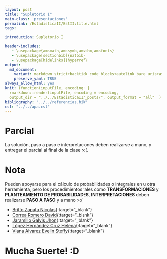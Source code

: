 ```yaml
---
layout: post
title: "Supletorio I"
main-class: 'presentaciones'
permalink: /EstadisticaII/EstII:title.html
tags:

introduction: Supletorio I

header-includes:
   - \usepackage{amsmath,amssymb,amsthm,amsfonts}
   - \usepackage[sectionbib]{natbib}
   - \usepackage[hidelinks]{hyperref}
output:
  md_document:
    variant: markdown_strict+backtick_code_blocks+autolink_bare_uris+ascii_identifiers+tex_math_single_backslash
    preserve_yaml: TRUE
always_allow_html: yes   
knit: (function(inputFile, encoding) {
  rmarkdown::render(inputFile, encoding = encoding,
  output_dir = "../../EstadisticaII/_posts/", output_format = "all"  ) })
bibliography: "../../referencias.bib"
csl: "../../apa.csl"
---
```


# Parcial

La solución, paso a paso e interpretaciones deben realizarse a mano, y
entregar el parcial al final de la clase &gt;:(.

# Nota

Pueden apoyarse para el cálculo de probabilidades o integrales en u otra
herramienta, pero los procedimientos tales como **TRANSFORMACIONES** y
**PLANTEAMIENTO DE PROBABILIDADES**, **INTERPRETACIONES** deben
realizarse **PASO A PASO** y a mano &gt;:(

-   [Britto Zapata
    Nicolas](https://github.com/jiperezga/jiperezga.github.io/raw/master/Dataset/Supletorio/Ps10353055651.pdf){:target=“\_blank”}
-   [Correa Romero
    David](https://github.com/jiperezga/jiperezga.github.io/raw/master/Dataset/Supletorio/Ps10005571271.pdf){:target=“\_blank”}
-   [Jaramillo Galvis
    Jhon](https://github.com/jiperezga/jiperezga.github.io/raw/master/Dataset/Supletorio/Ps10043478921.pdf){:target=“\_blank”}
-   [López Hernández Cruz
    Helena](https://github.com/jiperezga/jiperezga.github.io/raw/master/Dataset/Supletorio/Ps10366238591.pdf){:target=“\_blank”}
-   [Viana Alvarez Evelin
    Steffy](https://github.com/jiperezga/jiperezga.github.io/raw/master/Dataset/Supletorio/Ps10021465031.pdf){:target=“\_blank”}

<h1>
Mucha Suerte! :D
</h1>

